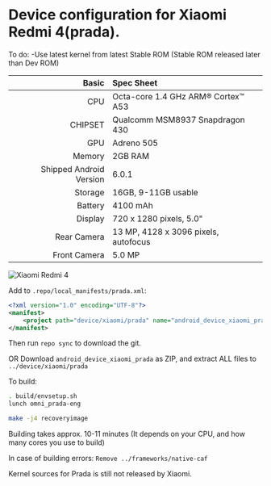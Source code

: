 Device configuration for Xiaomi Redmi 4(prada).
==================================================

To do: -Use latest kernel from latest Stable ROM (Stable ROM released later than Dev ROM)

Basic   | Spec Sheet
-------:|:-------------------------
CPU     | Octa-core 1.4 GHz ARM® Cortex™ A53 
CHIPSET | Qualcomm MSM8937 Snapdragon 430
GPU     | Adreno 505
Memory  | 2GB RAM
Shipped Android Version | 6.0.1
Storage | 16GB, 9-11GB usable
Battery | 4100 mAh
Display | 720 x 1280 pixels, 5.0" 
Rear Camera  | 13 MP, 4128 x 3096 pixels, autofocus
Front Camera | 5.0 MP

![Xiaomi Redmi 4](http://cdn2.gsmarena.com/vv/pics/xiaomi/xiaomi-redmi-4-1.jpg "Xiaomi Redmi 4")


Add to `.repo/local_manifests/prada.xml`:

```xml
<?xml version="1.0" encoding="UTF-8"?>
<manifest>
	<project path="device/xiaomi/prada" name="android_device_xiaomi_prada" remote="Kizoky" revision="master" />
</manifest>
```
Then run `repo sync` to download the git.

OR
Download `android_device_xiaomi_prada` as ZIP, and extract ALL files to `../device/xiaomi/prada`

To build:

```sh
. build/envsetup.sh
lunch omni_prada-eng
```
```sh
make -j4 recoveryimage
```
Building takes approx. 10-11 minutes (It depends on your CPU, and how many cores you use to build)

In case of building errors:
```Remove ../frameworks/native-caf```

Kernel sources for Prada is still not released by Xiaomi.
